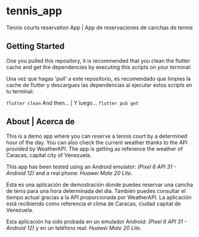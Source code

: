 # tennis_app

Tennis courts reservation App | App de reservaciones de canchas de tennis

## Getting Started

One you pulled this repository, it is recommended that you clean the flutter cache 
and get the dependencies by executing this scripts on your terminal:

Una vez que hagas 'pull' a este repositorio, es recomendado que limpies la cache de 
flutter y descargues las dependencias al ejecutar estos scripts en tu terminal: 

``` flutter clean ```
And then... | Y luego...
``` flutter pub get ```

## About | Acerca de

This is a demo app where you can reserve a tennis court by a determined hour of the
day. You can also check the current weather thanks to the API provided by WeatherAPI.
The app is getting as reference the weather of Caracas, capital city of Venezuela. 

This app has been tested using an Android emulator: *(Pixel 6 API 31 - Android 12)*
and a real phone: *Huawei Mate 20 Lite*.

Esta es una aplicación de demostración donde puedes reservar una cancha de tenis para 
una hora determinada del día. También puedes consultar el tiempo actual gracias a la 
API proporcionada por WeatherAPI. La aplicación está recibiendo como referencia el
clima de Caracas, ciudad capital de Venezuela.

Esta aplicación ha sido probada en un emulador Android: *(Pixel 6 API 31 - Android 12)*
y en un teléfono real: *Huawei Mate 20 Lite*.